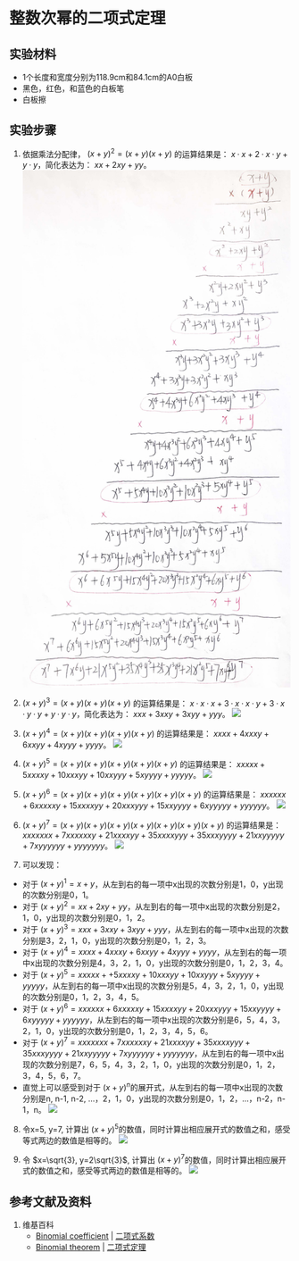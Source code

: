 # 整数次幂的二项式定理

## 实验材料

- 1个长度和宽度分别为118.9cm和84.1cm的A0白板
- 黑色，红色，和蓝色的白板笔
- 白板擦

## 实验步骤

1. 依据乘法分配律， $(x+y)^2 = (x+y)(x+y)$ 的运算结果是： $x·x+2·x·y+y·y$，简化表达为： $xx+2xy+yy$。
![](/images/数系/二项式定理/整数次幂的二项式定理/1a1.jpg)

2.  $(x+y)^3 = (x+y)(x+y)(x+y)$ 的运算结果是： $x·x·x+3·x·x·y+3·x·y·y+y·y·y$，简化表达为： $xxx+3xxy+3xyy+yyy$。
![](/images/数系/二项式定理/整数次幂的二项式定理/2a1.jpg)

3.  $(x+y)^4 = (x+y)(x+y)(x+y)(x+y)$ 的运算结果是： $xxxx+4xxxy+6xxyy+4xyyy+yyyy$。
![](/images/数系/二项式定理/整数次幂的二项式定理/3a1.jpg)

4.  $(x+y)^5 = (x+y)(x+y)(x+y)(x+y)(x+y)$ 的运算结果是： $xxxxx+5xxxxy+10xxxyy+10xxyyy+5xyyyy+yyyyy$。
![](/images/数系/二项式定理/整数次幂的二项式定理/4a1.jpg)

5.  $(x+y)^6 = (x+y)(x+y)(x+y)(x+y)(x+y)(x+y)$ 的运算结果是： $xxxxxx+6xxxxxy+15xxxxyy+20xxxyyy+15xxyyyy+6xyyyyy+yyyyyy$。
![](/images/数系/二项式定理/整数次幂的二项式定理/5a1.jpg)

6.  $(x+y)^7 = (x+y)(x+y)(x+y)(x+y)(x+y)(x+y)(x+y)$ 的运算结果是： $xxxxxxx+7xxxxxxy+21xxxxyy+35xxxxyyy+35xxxyyyy+21xxyyyyy+7xyyyyyy+yyyyyyy$。
![](/images/数系/二项式定理/整数次幂的二项式定理/6a1.jpg)

7. 可以发现：
- 对于 $(x+y)^1 = x+y$，从左到右的每一项中x出现的次数分别是1，0，y出现的次数分别是0，1。
- 对于 $(x+y)^2 = xx+2xy+yy$，从左到右的每一项中x出现的次数分别是2，1，0，y出现的次数分别是0，1，2。
- 对于 $(x+y)^3 = xxx+3xxy+3xyy+yyy$，从左到右的每一项中x出现的次数分别是3，2，1，0，y出现的次数分别是0，1，2，3。
- 对于 $(x+y)^4 = xxxx+4xxxy+6xxyy+4xyyy+yyyy$，从左到右的每一项中x出现的次数分别是4，3，2，1，0，y出现的次数分别是0，1，2，3，4。
- 对于 $(x+y)^5 = xxxxx++5xxxxy+10xxxyy+10xxyyy+5xyyyy+yyyyy$，从左到右的每一项中x出现的次数分别是5，4，3，2，1，0，y出现的次数分别是0，1，2，3，4，5。
- 对于 $(x+y)^6 = xxxxxx+6xxxxxy+15xxxxyy+20xxxyyy+15xxyyyy+6xyyyyy+yyyyyy$，从左到右的每一项中x出现的次数分别是6，5，4，3，2，1，0，y出现的次数分别是0，1，2，3，4，5，6。
- 对于 $(x+y)^7 = xxxxxxx+7xxxxxxy+21xxxxyy+35xxxxyyy+35xxxyyyy+21xxyyyyy+7xyyyyyy+yyyyyyy$，从左到右的每一项中x出现的次数分别是7，6，5，4，3，2，1，0，y出现的次数分别是0，1，2，3，4，5，6，7。
- 直觉上可以感受到对于 $(x+y)^n$的展开式，从左到右的每一项中x出现的次数分别是n, n-1, n-2, ...，2，1，0，y出现的次数分别是0，1，2，...，n-2，n-1，n。
![](/images/数系/二项式定理/整数次幂的二项式定理/7a1.jpg)

8. 令x=5, y=7, 计算出 $(x+y)^5$的数值，同时计算出相应展开式的数值之和，感受等式两边的数值是相等的。
![](/images/数系/二项式定理/整数次幂的二项式定理/8a1.jpg)

9. 令 $x=\sqrt{3}, y=2\sqrt{3}$, 计算出 $(x+y)^7$的数值，同时计算出相应展开式的数值之和，感受等式两边的数值是相等的。
![](/images/数系/二项式定理/整数次幂的二项式定理/9a1.jpg)

## 参考文献及资料

1. 维基百科
	- [Binomial coefficient](https://en.wikipedia.org/wiki/Binomial_coefficient) | [二项式系数](https://zh.wikipedia.org/wiki/%E4%BA%8C%E9%A0%85%E5%BC%8F%E4%BF%82%E6%95%B8) 
	- [Binomial theorem](https://en.wikipedia.org/wiki/Binomial_theorem) | [二项式定理](https://zh.wikipedia.org/wiki/%E4%BA%8C%E9%A1%B9%E5%BC%8F%E5%AE%9A%E7%90%86) 